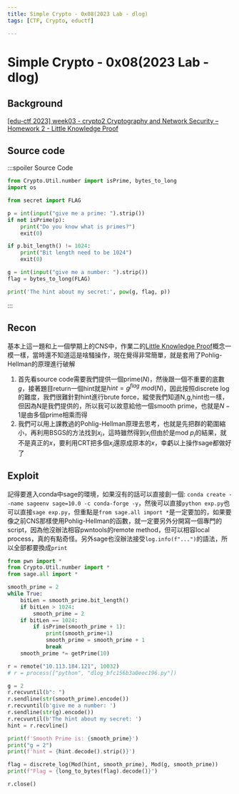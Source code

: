 ```yaml
---
title: Simple Crypto - 0x08(2023 Lab - dlog)
tags: [CTF, Crypto, eductf]

---
```


# Simple Crypto - 0x08(2023 Lab - dlog)
## Background
[ [edu-ctf 2023] week03 - crypto2 ](https://www.youtube.com/live/u4ZVc8PuJC0?si=2wbiGreg_BZQ-dff)
[Cryptography and Network Security – Homework 2 - Little Knowledge Proof](https://hackmd.io/@SBK6401/SJobiaxQ3#5-Little-Knowledge-Proof)
## Source code
:::spoiler Source Code
```python
from Crypto.Util.number import isPrime, bytes_to_long
import os

from secret import FLAG

p = int(input("give me a prime: ").strip())
if not isPrime(p):
    print("Do you know what is primes?")
    exit(0)

if p.bit_length() != 1024:
    print("Bit length need to be 1024")
    exit(0)

g = int(input("give me a number: ").strip())
flag = bytes_to_long(FLAG)

print('The hint about my secret:', pow(g, flag, p))

```
:::
## Recon
基本上這一題和上一個學期上的CNS中，作業二的[Little Knowledge Proof](https://hackmd.io/@SBK6401/SJobiaxQ3#5-Little-Knowledge-Proof)概念一模一樣，當時還不知道這是啥騷操作，現在覺得非常簡單，就是套用了Pohlig-Hellman的原理進行破解

1. 首先看source code需要我們提供一個prime($N$)，然後跟一個不重要的底數$g$，接著題目return一個hint就是$hint=g^{flag}\ mod(N)$，因此按照discrete log的難度，我們很難針對hint進行brute force，縱使我們知道N,g,hint也一樣，但因為N是我們提供的，所以我可以故意給他一個smooth prime，也就是$N-1$是由多個prime相乘而得
2. 我們可以用上課教過的Pohlig-Hellman原理去思考，也就是先把群的範圍縮小，再利用BSGS的方法找到$x_i$，這時雖然得到$x_i$但由於是mod $p_i$的結果，就不是真正的$x$，要利用CRT把多個$x_i$還原成原本的$x$，幸虧以上操作sage都做好了

## Exploit
記得要進入conda中sage的環境，如果沒有的話可以直接創一個: `conda create --name sageenv sage=10.0 -c conda-forge -y`，然後可以直接`python exp.py`也可以直接`sage exp.py`，但重點是`from sage.all import *`是一定要加的，如果要像之前CNS那樣使用Pohlig-Hellman的函數，就一定要另外分開寫一個專門的script，因為他沒辦法相容pwntools的remote method，但可以相容local process，真的有點奇怪。另外sage也沒辦法接受`log.info(f"...")`的語法，所以全部都要換成`print`
```python
from pwn import *
from Crypto.Util.number import *
from sage.all import *

smooth_prime = 2
while True:
    bitLen = smooth_prime.bit_length()
    if bitLen > 1024:
        smooth_prime = 2
    if bitLen == 1024:
        if isPrime(smooth_prime + 1):
            print(smooth_prime+1)
            smooth_prime = smooth_prime + 1
            break
    smooth_prime *= getPrime(10)

r = remote("10.113.184.121", 10032)
# r = process(["python", "dlog_bfc156b3a0eec196.py"])

g = 2
r.recvuntil(b": ")
r.sendline(str(smooth_prime).encode())
r.recvuntil(b'give me a number: ')
r.sendline(str(g).encode())
r.recvuntil(b'The hint about my secret: ')
hint = r.recvline()

print(f'Smooth Prime is: {smooth_prime}')
print("g = 2")
print(f'hint = {hint.decode().strip()}')

flag = discrete_log(Mod(hint, smooth_prime), Mod(g, smooth_prime))
print(f"Flag = {long_to_bytes(flag).decode()}")

r.close()
```
